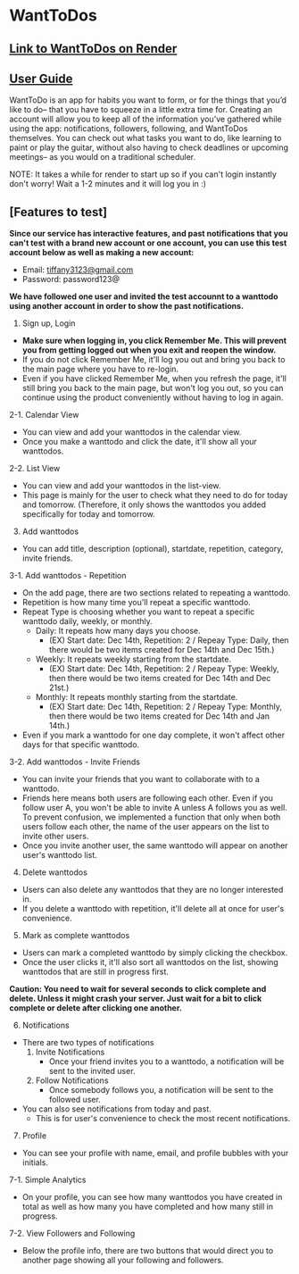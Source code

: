# WantToDos

## [Link to WantToDos on Render](https://want-to-dos.onrender.com/)

## [User Guide](https://wanttodos.atlassian.net/wiki/spaces/WANTTODOS/pages/6553605/WantToDos+-+User+Guide)

WantToDo is an app for habits you want to form, or for the things that you’d like to do– that you have to squeeze in a little extra time for. Creating an account will allow you to keep all of the information you’ve gathered while using the app: notifications, followers, following, and WantToDos themselves. You can check out what tasks you want to do, like learning to paint or play the guitar, without also having to check deadlines or upcoming meetings– as you would on a traditional scheduler.

NOTE: It takes a while for render to start up so if you can't login instantly don't worry! Wait a 1-2 minutes and it will log you in :)

## [Features to test]

**Since our service has interactive features, and past notifications that you can't test with a brand new account or one account, you can use this test account below as well as making a new account:**

- Email: tiffany3123@gmail.com
- Password: password123@

**We have followed one user and invited the test accounnt to a wanttodo using another account in order to show the past notifications.**

1. Sign up, Login

- **Make sure when logging in, you click Remember Me. This will prevent you from getting logged out when you exit and reopen the window.**
- If you do not click Remember Me, it'll log you out and bring you back to the main page where you have to re-login.
- Even if you have clicked Remember Me, when you refresh the page, it'll still bring you back to the main page, but won't log you out, so you can continue using the product conveniently without having to log in again.

2-1. Calendar View

- You can view and add your wanttodos in the calendar view.
- Once you make a wanttodo and click the date, it'll show all your wanttodos.

2-2. List View

- You can view and add your wanttodos in the list-view.
- This page is mainly for the user to check what they need to do for today and tomorrow. (Therefore, it only shows the wanttodos you added specifically for today and tomorrow.

3. Add wanttodos

- You can add title, description (optional), startdate, repetition, category, invite friends.

3-1. Add wanttodos - Repetition

- On the add page, there are two sections related to repeating a wanttodo.
- Repetition is how many time you'll repeat a specific wanttodo.
- Repeat Type is choosing whether you want to repeat a specific wanttodo daily, weekly, or monthly.
  - Daily: It repeats how many days you choose.
    - (EX) Start date: Dec 14th, Repetition: 2 / Repeay Type: Daily, then there would be two items created for Dec 14th and Dec 15th.)
  - Weekly: It repeats weekly starting from the startdate.
    - (EX) Start date: Dec 14th, Repetition: 2 / Repeay Type: Weekly, then there would be two items created for Dec 14th and Dec 21st.)
  - Monthly: It repeats monthly starting from the startdate.
    - (EX) Start date: Dec 14th, Repetition: 2 / Repeay Type: Monthly, then there would be two items created for Dec 14th and Jan 14th.)
- Even if you mark a wanttodo for one day complete, it won't affect other days for that specific wanttodo.

3-2. Add wanttodos - Invite Friends

- You can invite your friends that you want to collaborate with to a wanttodo.
- Friends here means both users are following each other. Even if you follow user A, you won't be able to invite A unless A follows you as well. To prevent confusion, we implemented a function that only when both users follow each other, the name of the user appears on the list to invite other users.
- Once you invite another user, the same wanttodo will appear on another user's wanttodo list.

4. Delete wanttodos

- Users can also delete any wanttodos that they are no longer interested in.
- If you delete a wanttodo with repetition, it'll delete all at once for user's convenience.

5. Mark as complete wanttodos

- Users can mark a completed wanttodo by simply clicking the checkbox.
- Once the user clicks it, it'll also sort all wanttodos on the list, showing wanttodos that are still in progress first.

**Caution: You need to wait for several seconds to click complete and delete. Unless it might crash your server. Just wait for a bit to click complete or delete after clicking one another.**

6. Notifications

- There are two types of notifications
  1. Invite Notifications
     - Once your friend invites you to a wanttodo, a notification will be sent to the invited user.
  2. Follow Notifications
     - Once somebody follows you, a notification will be sent to the followed user.
- You can also see notifications from today and past.
  - This is for user's convenience to check the most recent notifications.

7. Profile

- You can see your profile with name, email, and profile bubbles with your initials.

7-1. Simple Analytics

- On your profile, you can see how many wanttodos you have created in total as well as how many you have completed and how many still in progress.

7-2. View Followers and Following

- Below the profile info, there are two buttons that would direct you to another page showing all your following and followers.
